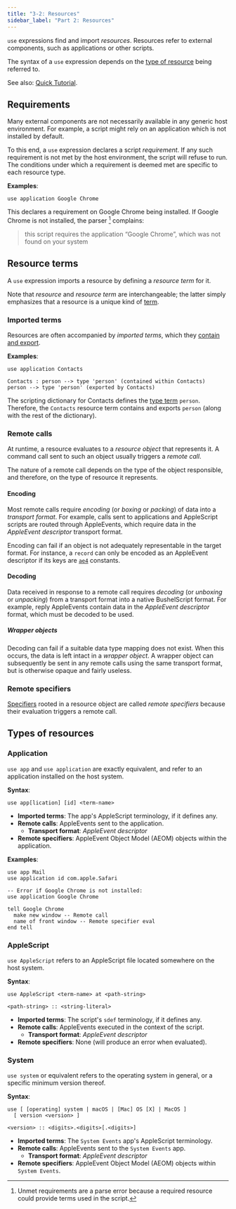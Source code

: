 ```yaml
---
title: "3-2: Resources"
sidebar_label: "Part 2: Resources"
---
```


`use` expressions find and import _resources_. Resources refer to external components, such as applications or other scripts.

The syntax of a `use` expression depends on the [type of resource](#types-of-resources) being referred to.

See also: [Quick Tutorial](../tutorial/resources).

## Requirements

Many external components are not necessarily available in any generic host environment. For example, a script might rely on an application which is not installed by default.

To this end, a `use` expression declares a script _requirement_. If any such requirement is not met by the host environment, the script will refuse to run. The conditions under which a requirement is deemed met are specific to each resource type.

[^parse-error]: Unmet requirements are a parse error because a required resource could provide terms used in the script.

**Examples**:

```
use application Google Chrome
```

This declares a requirement on Google Chrome being installed. If Google Chrome is not installed, the parser [^parse-error] complains:

> this script requires the application “Google Chrome”, which was not found on your system

## Resource terms

A `use` expression imports a resource by defining a _resource term_ for it.

Note that _resource_ and _resource term_ are interchangeable; the latter simply emphasizes that a resource is a unique kind of [term](terms).

### Imported terms

Resources are often accompanied by _imported terms_, which they [contain and export](dictionaries).

**Examples**:

```
use application Contacts

Contacts : person --> type 'person' (contained within Contacts)
person --> type 'person' (exported by Contacts)
```

The scripting dictionary for Contacts defines the [type term](terms) `person`. Therefore, the `Contacts` resource term contains and exports `person` (along with the rest of the dictionary).

### Remote calls

At runtime, a resource evaluates to a _resource object_ that represents it. A command call sent to such an object usually triggers a _remote call_.

The nature of a remote call depends on the type of the object responsible, and therefore, on the type of resource it represents.

#### Encoding

Most remote calls require _encoding_ (or _boxing_ or _packing_) of data into a _transport format_. For example, calls sent to applications and AppleScript scripts are routed through AppleEvents, which require data in the _AppleEvent descriptor_ transport format.

Encoding can fail if an object is not adequately representable in the target format. For instance, a `record` can only be encoded as an AppleEvent descriptor if its keys are [`ae4`](terms#uid-domains) constants.

#### Decoding

Data received in response to a remote call requires _decoding_ (or _unboxing_ or _unpacking_) from a transport format into a native BushelScript format. For example, reply AppleEvents contain data in the _AppleEvent descriptor_ format, which must be decoded to be used.

##### Wrapper objects

Decoding can fail if a suitable data type mapping does not exist. When this occurs, the data is left intact in a _wrapper object_. A wrapper object can subsequently be sent in any remote calls using the same transport format, but is otherwise opaque and fairly useless.

### Remote specifiers

[Specifiers](specifiers) rooted in a resource object are called _remote specifiers_ because their evaluation triggers a remote call.

## Types of resources

### Application

`use app` and `use application` are exactly equivalent, and refer to an application installed on the host system.

**Syntax**:

    use app[lication] [id] <term-name>

- **Imported terms**: The app's AppleScript terminology, if it defines any.
- **Remote calls**: AppleEvents sent to the application.
  - **Transport format**: _AppleEvent descriptor_
- **Remote specifiers**: AppleEvent Object Model (AEOM) objects within the application.

**Examples**:

```
use app Mail
use application id com.apple.Safari

-- Error if Google Chrome is not installed:
use application Google Chrome

tell Google Chrome
  make new window -- Remote call
  name of front window -- Remote specifier eval
end tell
```

### AppleScript

`use AppleScript` refers to an AppleScript file located somewhere on the host system.

**Syntax**:

    use AppleScript <term-name> at <path-string>
    
    <path-string> :: <string-literal>

- **Imported terms**: The script's `sdef` terminology, if it defines any.
- **Remote calls**: AppleEvents executed in the context of the script.
  - **Transport format**: _AppleEvent descriptor_
- **Remote specifiers**: None (will produce an error when evaluated).

### System

`use system` or equivalent refers to the operating system in general, or a specific minimum version thereof.

**Syntax**:

    use [ [operating] system | macOS | [Mac] OS [X] | MacOS ]
      [ version <version> ]
    
    <version> :: <digits>.<digits>[.<digits>]

- **Imported terms**: The `System Events` app's AppleScript terminology.
- **Remote calls**: AppleEvents sent to the `System Events` app.
  - **Transport format**: _AppleEvent descriptor_
- **Remote specifiers**: AppleEvent Object Model (AEOM) objects within `System Events`.
